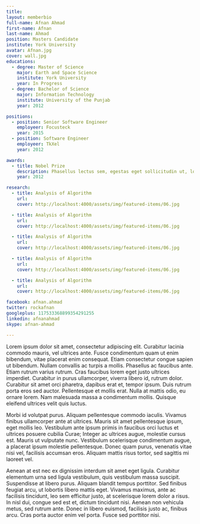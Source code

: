 ```yaml
---
title:
layout: memberbio
full-name: Afnan Ahmad
first-name: Afnan
last-name: Ahmad
position: Masters Candidate
institute: York University
avatar: Afnan.jpg
cover: wall.jpg
educations:
  - degree: Master of Science
    major: Earth and Space Science
    institute: York University
    year: In Progress
  - degree: Bachelor of Science
    major: Information Technology
    institute: University of the Punjab
    year: 2012

positions:
  - position: Senior Software Engineer
    employeer: Focusteck
    year: 2015
  - position: Software Engineer
    employeer: TkXel
    year: 2012

awards:
  - title: Nobel Prize
    description: Phasellus lectus sem, egestas eget sollicitudin ut, lobortis ac nulla. Quisque nibh diam, mattis pharetra aliquet sed, venenatis quis neque.
    year: 2012

research:
  - title: Analysis of Algorithm
    url:
    cover: http://localhost:4000/assets/img/featured-items/06.jpg

  - title: Analysis of Algorithm
    url:
    cover: http://localhost:4000/assets/img/featured-items/06.jpg

  - title: Analysis of Algorithm
    url:
    cover: http://localhost:4000/assets/img/featured-items/06.jpg

  - title: Analysis of Algorithm
    url:
    cover: http://localhost:4000/assets/img/featured-items/06.jpg

  - title: Analysis of Algorithm
    url:
    cover: http://localhost:4000/assets/img/featured-items/06.jpg

facebook: afnan.ahmad
twitter: rockafnan
googleplus: 117533368899354291255
linkedin: afnanahmad
skype: afnan-ahmad

---
```


Lorem ipsum dolor sit amet, consectetur adipiscing elit. Curabitur lacinia commodo mauris, vel ultrices ante. Fusce condimentum quam ut enim bibendum, vitae placerat enim consequat. Etiam consectetur congue sapien ut bibendum. Nullam convallis ac turpis a mollis. Phasellus ac faucibus ante. Etiam rutrum varius rutrum. Cras faucibus lorem eget justo ultrices imperdiet. Curabitur in purus ullamcorper, viverra libero id, rutrum dolor. Curabitur sit amet orci pharetra, dapibus erat et, tempor ipsum. Duis rutrum porta eros sed auctor. Pellentesque et mollis erat. Nulla at mattis odio, eu ornare lorem. Nam malesuada massa a condimentum mollis. Quisque eleifend ultrices velit quis luctus.

Morbi id volutpat purus. Aliquam pellentesque commodo iaculis. Vivamus finibus ullamcorper ante at ultrices. Mauris sit amet pellentesque ipsum, eget mollis leo. Vestibulum ante ipsum primis in faucibus orci luctus et ultrices posuere cubilia Curae; Integer ac ultrices augue, molestie cursus est. Mauris ut vulputate nunc. Vestibulum scelerisque condimentum augue, a placerat ipsum molestie pellentesque. Donec quam purus, venenatis vitae nisi vel, facilisis accumsan eros. Aliquam mattis risus tortor, sed sagittis mi laoreet vel.

Aenean at est nec ex dignissim interdum sit amet eget ligula. Curabitur elementum urna sed ligula vestibulum, quis vestibulum massa suscipit. Suspendisse at libero purus. Aliquam blandit tempus porttitor. Sed finibus feugiat arcu, ut lobortis libero mattis eget. Vivamus maximus, ante ac facilisis tincidunt, leo sem efficitur justo, at scelerisque lorem dolor a risus. In nisl dui, congue sed est et, dictum tincidunt nisi. Aenean non vehicula metus, sed rutrum ante. Donec in libero euismod, facilisis justo ac, finibus arcu. Cras porta auctor enim vel porta. Fusce sed porttitor nisi.
